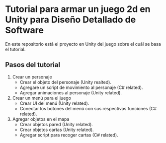 # Tutorial para armar un juego 2d en Unity para Diseño Detallado de Software
En este repositorio está el proyecto en Unity del juego sobre el cuál se basa el tutorial.

## Pasos del tutorial
1. Crear un personaje
    * Crear el objeto del personaje (Unity realted).
    * Agregare un script de movimiento al personaje (C# related).
    * Agregar animaciones al personaje (Unity related).
2. Crear un menú para el juego
    * Crear UI del menú (Unity related).
    * Conectar los botones del menú con sus respectivas funciones (C# related).
3. Agregar objetos en el mapa
    * Crear objetos pared (Unity related).
    * Crear objetos cartas (Unity related).
    * Agregar script para recoger cartas (C# related).